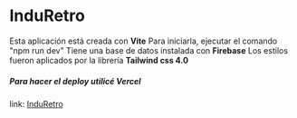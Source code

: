 # InduRetro 
Esta aplicación está creada con **Vite**
Para iniciarla, ejecutar el comando "npm run dev"
Tiene una base de datos instalada con **Firebase**
Los estilos fueron aplicados por la librería **Tailwind css 4.0**
##### Para hacer el deploy utilicé **Vercel** 
link:  [InduRetro](https://indumentaria-retro.vercel.app/)